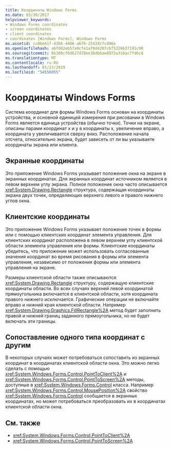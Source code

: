 ```yaml
---
title: Координаты Windows Forms
ms.date: 03/30/2017
helpviewer_keywords:
- Windows Forms coordinates
- screen coordinates
- client coordinates
- coordinates [Windows Forms], Windows Forms
ms.assetid: cc06e61f-43b6-4408-a676-2542dcfcd96e
ms.openlocfilehash: a6f082eb57a9cfe1af0d4207cbf5226637191c90
ms.sourcegitcommit: 6b308cf6d627d78ee36dbbae8972a310ac7fd6c8
ms.translationtype: MT
ms.contentlocale: ru-RU
ms.lasthandoff: 01/23/2019
ms.locfileid: "54556055"
---
```

# <a name="windows-forms-coordinates"></a>Координаты Windows Forms
Система координат для формы Windows Forms основан на координаты устройства, и основной единицей измерения при рисовании в Windows Forms является единица устройства (обычно точки). Точки на экране, описаны парами координат x и y в координаты x, увеличение вправо, а координата y увеличивается сверху вниз. Расположение начала отсчета, относительно экрана, будет зависеть от ли вы указываете координаты экрана или клиента.  
  
## <a name="screen-coordinates"></a>Экранные координаты  
 Это приложение Windows Forms указывает положение окна на экране в экранных координатах. Для экранных координат источником является в левом верхнем углу экрана. Полное положение окна часто описывается <xref:System.Drawing.Rectangle> структура, содержащая координаты экрана двух точек, определяющих верхнего левого и правого нижнего углов окна.  
  
## <a name="client-coordinates"></a>Клиентские координаты  
 Это приложение Windows Forms указывает положение точек в формы или с помощью клиентских координат элемента управления. Для клиентских координат расположена в левом верхнем углу клиентской области элемента управления или формы. Клиентские координаты убедитесь, что приложение может использовать согласованные значения координат во время рисования в формы или элемента управления, независимо от положения формы или элемента управления на экране.  
  
 Размеры клиентской области также описываются <xref:System.Drawing.Rectangle> структуру, содержащую клиентские координаты области. Во всех случаях верхней левой координатой прямоугольника включается в клиентской области, хотя координата правого нижнего исключается. Графические операции не включайте вправо и нижний края клиентской области. Например <xref:System.Drawing.Graphics.FillRectangle%2A> метод будет заполнить правой и нижней границ заданного прямоугольника, но не будет включать эти границы.  
  
## <a name="mapping-from-one-type-of-coordinate-to-another"></a>Сопоставление одного типа координат с другим  
 В некоторых случаях может потребоваться сопоставить из экранных координат в координатах клиентской области окна. Это можно легко сделать с помощью <xref:System.Windows.Forms.Control.PointToClient%2A> и <xref:System.Windows.Forms.Control.PointToScreen%2A> методы, доступные в <xref:System.Windows.Forms.Control> класса. Например <xref:System.Windows.Forms.Control.MousePosition%2A> свойство <xref:System.Windows.Forms.Control> сообщается в экранных координатах, но может потребоваться преобразовать их в координатах клиентской области окна.  
  
## <a name="see-also"></a>См. также
- <xref:System.Windows.Forms.Control.PointToClient%2A>
- <xref:System.Windows.Forms.Control.PointToScreen%2A>
